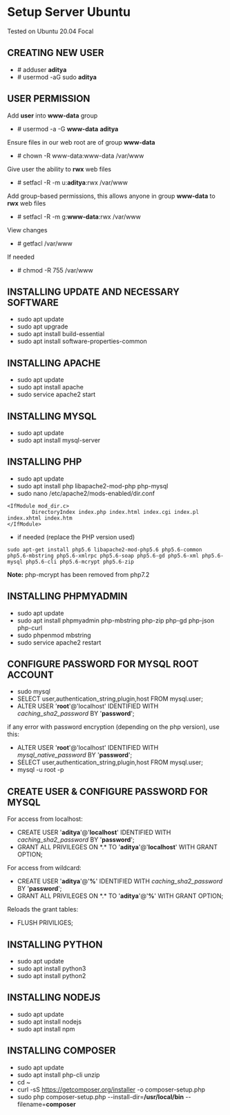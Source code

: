 # Setup Server Ubuntu

Tested on Ubuntu 20.04 Focal

## CREATING NEW USER
- \# adduser **aditya**
- \# usermod -aG sudo **aditya**

## USER PERMISSION

Add **user** into **www-data** group
- \# usermod -a -G **www-data** **aditya**

Ensure files in our web root are of group **www-data**
- \# chown -R www-data:www-data /var/www

Give user the ability to **rwx** web files
- \# setfacl -R -m u:**aditya**:rwx /var/www

Add group-based permissions, this allows anyone in group **www-data** to **rwx** web files
- \# setfacl -R -m g:**www-data**:rwx /var/www

View changes
- \# getfacl /var/www

If needed
- \# chmod -R 755 /var/www

## INSTALLING UPDATE AND NECESSARY SOFTWARE
- sudo apt update
- sudo apt upgrade
- sudo apt install build-essential
- sudo apt install software-properties-common

## INSTALLING APACHE
- sudo apt update
- sudo apt install apache
- sudo service apache2 start

## INSTALLING MYSQL
- sudo apt update
- sudo apt install mysql-server

## INSTALLING PHP
- sudo apt update
- sudo apt install php libapache2-mod-php php-mysql
- sudo nano /etc/apache2/mods-enabled/dir.conf
```
<IfModule mod_dir.c>
        DirectoryIndex index.php index.html index.cgi index.pl index.xhtml index.htm
</IfModule>
```
- if needed (replace the PHP version used)
```
sudo apt-get install php5.6 libapache2-mod-php5.6 php5.6-common php5.6-mbstring php5.6-xmlrpc php5.6-soap php5.6-gd php5.6-xml php5.6-mysql php5.6-cli php5.6-mcrypt php5.6-zip
```
**Note:** php-mcrypt has been removed from php7.2

## INSTALLING PHPMYADMIN
- sudo apt update
- sudo apt install phpmyadmin php-mbstring php-zip php-gd php-json php-curl
- sudo phpenmod mbstring
- sudo service apache2 restart

## CONFIGURE PASSWORD FOR MYSQL ROOT ACCOUNT
- sudo mysql
- SELECT user,authentication_string,plugin,host FROM mysql.user;
- ALTER USER '**root**'@'localhost' IDENTIFIED WITH *caching_sha2_password* BY '**password**'; 

if any error with password encryption (depending on the php version), use this:
- ALTER USER '**root**'@'localhost' IDENTIFIED WITH *mysql_native_password* BY '**password**';
- SELECT user,authentication_string,plugin,host FROM mysql.user;
- mysql -u root -p

## CREATE USER & CONFIGURE PASSWORD FOR MYSQL
For access from localhost:
- CREATE USER '**aditya**'@'**localhost**' IDENTIFIED WITH *caching_sha2_password* BY '**password**';
- GRANT ALL PRIVILEGES ON \*.* TO '**aditya**'@'**localhost**' WITH GRANT OPTION;

For access from wildcard:
- CREATE USER '**aditya**'@'**%**' IDENTIFIED WITH *caching_sha2_password* BY '**password**';
- GRANT ALL PRIVILEGES ON \*.* TO '**aditya**'@'**%**' WITH GRANT OPTION;

Reloads the grant tables:
- FLUSH PRIVILIGES;

## INSTALLING PYTHON
- sudo apt update
- sudo apt install python3
- sudo apt install python2

## INSTALLING NODEJS
- sudo apt update
- sudo apt install nodejs
- sudo apt install npm

## INSTALLING COMPOSER
- sudo apt update
- sudo apt install php-cli unzip
- cd ~
- curl -sS https://getcomposer.org/installer -o composer-setup.php
- sudo php composer-setup.php --install-dir=**/usr/local/bin** --filename=**composer**
